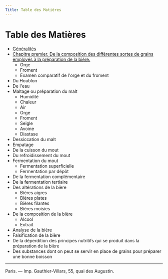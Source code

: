```yaml
---
Title: Table des Matières
---
```


# Table des Matières

* [Généralités](Généralités)
* [Chapitre premier. De la composition des différentes sortes de grains employés à la préparation de la bière.](Chap.%201%20-%20De%20la%20composition%20des%20différentes%20sortes%20de%20grains%20employés%20à%20la%20préparation%20de%20la%20bière)
  * Orge 
  * Froment 
  * Examen comparatif de l'orge et du froment
* Du Houblon
* De l'eau
* Maltage ou préparation du malt
  * Humidité
  * Chaleur
  * Air
  * Orge
  * Froment
  * Seigle
  * Avoine
  * Diastase
* Dessiccation du malt
* Empatage
* De la cuisson du mout
* Du refroidissement du mout
* Fermentation du mout
  * Fermentation superficielle
  * Fermentation par dépôt
* De la fermentation complémentaire
* De la fermentation tertiaire
* Des altérations de la bière
  * Bières aigres
  * Bières plates
  * Bières filantes
  * Bières moisies
* De la composition de la bière
  * Alcool
  * Extrait
* Analyse de la bière
* Falsification de la bière
* De la déperdition des principes nutritifs qui se produit dans la préparation de la bière
* Des substances dont on peut se servir en place de grains pour préparer une bonne boisson

-------------------
Paris. — Imp. Gauthier-Villars, 55, quai des Augustin.